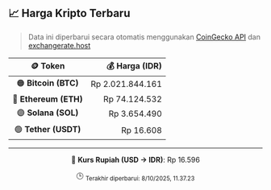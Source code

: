 

<!-- HARGA_KRIPTO -->
## 📈 Harga Kripto Terbaru

> Data ini diperbarui secara otomatis menggunakan [CoinGecko API](https://www.coingecko.com/) dan [exchangerate.host](https://exchangerate.host/)

<div align="center">

| 🪙 Token | 💰 Harga (IDR) |
|:------:|---------------:|
| 🟠 **Bitcoin (BTC)**   | Rp 2.021.844.161 |
| 🔵 **Ethereum (ETH)**  | Rp 74.124.532 |
| 🟣 **Solana (SOL)**    | Rp 3.654.490 |
| 🟢 **Tether (USDT)**   | Rp 16.608 |

---

💱 **Kurs Rupiah (USD → IDR)**: Rp 16.596

🕒 <sub>Terakhir diperbarui: 8/10/2025, 11.37.23</sub>

</div>
<!-- /HARGA_KRIPTO -->
